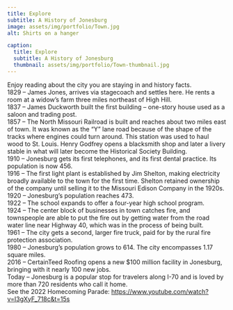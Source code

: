 ```yaml
---
title: Explore
subtitle: A History of Jonesburg
image: assets/img/portfolio/Town.jpg
alt: Shirts on a hanger

caption:
  title: Explore
  subtitle: A History of Jonesburg
  thumbnail: assets/img/portfolio/Town-thumbnail.jpg
---
```

Enjoy reading about the city you are staying in and history facts.<br>
1829 – James Jones, arrives via stagecoach and settles here. He rents a room at a
widow’s farm three miles northeast of High Hill.<br>
1837 – James Duckworth built the first building – one-story house used as a saloon and
trading post.<br>
1857 – The North Missouri Railroad is built and reaches about two miles east of town. It
was known as the “Y” lane road because of the shape of the tracks where engines could
turn around. This station was used to haul wood to St. Louis. Henry Godfrey opens a
blacksmith shop and later a livery stable in what will later become the Historical Society
Building.<br>
1910 – Jonesburg gets its first telephones, and its first dental practice. Its population is
now 456.<br>
1916 – The first light plant is established by Jim Shelton, making electricity broadly
available to the town for the first time. Shelton retained ownership of the company
until selling it to the Missouri Edison Company in the 1920s.<br>
1920 – Jonesburg’s population reaches 473.<br>
1922 – The school expands to offer a four-year high school program.<br>
1924 – The center block of businesses in town catches fire, and townspeople are able
to put the fire out by getting water from the road water line near Highway 40, which
was in the process of being built.<br>
1961 – The city gets a second, larger fire truck, paid for by the rural fire protection
association.<br>
1980 – Jonesburg’s population grows to 614. The city encompasses 1.17 square miles.<br>
2016 – CertainTeed Roofing opens a new $100 million facility in Jonesburg, bringing
with it nearly 100 new jobs.<br>
Today – Jonesburg is a popular stop for travelers along I-70 and is loved by more than
720 residents who call it home.<br>
See the 2022 Homecoming Parade: https://www.youtube.com/watch?v=I3gXyF_718c&t=15s<br>
